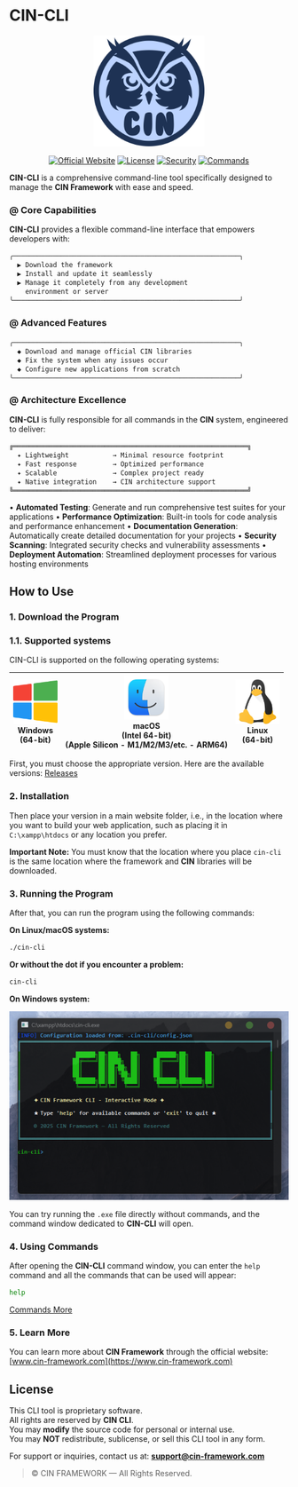 # **CIN-CLI**

<div align="center">
  <img src="https://github.com/cin-framework/cin-web/raw/main/assets/img/CIN.svg" alt="logo cin framework" width="200" height="200">
</div>

<div align="center">
  
[![Official Website](https://img.shields.io/badge/Official_Website-www.cin--framework.com-dc2626?style=for-the-badge)](https://www.cin-framework.com)
[![License](https://img.shields.io/badge/License-Proprietary-red?style=for-the-badge)](LICENSE)
[![Security](https://img.shields.io/badge/Security-View_Policy-orange?style=for-the-badge)](SECURITY.md)
[![Commands](https://img.shields.io/badge/Commands-Documentation-blue?style=for-the-badge)](COMMANDS.md)
  
</div>

**CIN-CLI** is a comprehensive command-line tool specifically designed to manage the **CIN Framework** with ease and speed.

### @ Core Capabilities

**CIN-CLI** provides a flexible command-line interface that empowers developers with:

```
╭─────────────────────────────────────────────────────────╮
  ▶ Download the framework                               
  ▶ Install and update it seamlessly                     
  ▶ Manage it completely from any development            
    environment or server                                
╰─────────────────────────────────────────────────────────╯
```

### @ Advanced Features

```
╭─────────────────────────────────────────────────────────╮
  ◆ Download and manage official CIN libraries           
  ◆ Fix the system when any issues occur                 
  ◆ Configure new applications from scratch              
╰─────────────────────────────────────────────────────────╯
```

### @ Architecture Excellence

**CIN-CLI** is fully responsible for all commands in the **CIN** system, engineered to deliver:

```
╔═══════════════════════════════════════════════════════════╗
  ✦ Lightweight           → Minimal resource footprint     
  ✦ Fast response         → Optimized performance          
  ✦ Scalable              → Complex project ready          
  ✦ Native integration    → CIN architecture support       
╚═══════════════════════════════════════════════════════════╝
```

• **Automated Testing**: Generate and run comprehensive test suites for your applications
• **Performance Optimization**: Built-in tools for code analysis and performance enhancement
• **Documentation Generation**: Automatically create detailed documentation for your projects
• **Security Scanning**: Integrated security checks and vulnerability assessments
• **Deployment Automation**: Streamlined deployment processes for various hosting environments

## How to Use

### 1. Download the Program
### 1.1. Supported systems
CIN-CLI is supported on the following operating systems:

<div align="center">

| <img src="assets/png/windows.png" alt="Windows" width="80" height="80"><br>**Windows**<br>(64-bit) | <img src="assets/png/macOS.png" alt="macOS" width="80" height="80"><br>**macOS**<br>(Intel 64-bit)<br>(Apple Silicon - M1/M2/M3/etc. - ARM64) | <img src="assets/png/linux.png" alt="Linux" width="80" height="80"><br>**Linux**<br>(64-bit) |
|:---:|:---:|:---:|

</div>

First, you must choose the appropriate version. Here are the available versions:
[Releases](https://github.com/cin-framework/cin-cli/releases)

### 2. Installation
Then place your version in a main website folder, i.e., in the location where you want to build your web application, such as placing it in `C:\xampp\htdocs` or any location you prefer.

**Important Note:** You must know that the location where you place `cin-cli` is the same location where the framework and **CIN** libraries will be downloaded.

### 3. Running the Program
After that, you can run the program using the following commands:

**On Linux/macOS systems:**
```bash
./cin-cli
```

**Or without the dot if you encounter a problem:**
```bash
cin-cli
```

**On Windows system:**

<div align="center">
  <img src="assets/Screenshot/Screenshot_CIN-CLI.png" alt="CIN-CLI Screenshot" width="800">
</div>

You can try running the `.exe` file directly without commands, and the command window dedicated to **CIN-CLI** will open.

### 4. Using Commands
After opening the **CIN-CLI** command window, you can enter the `help` command and all the commands that can be used will appear:

```bash
help
```
[Commands More](COMMANDS.md)

### 5. Learn More
You can learn more about **CIN Framework** through the official website:
[www.cin-framework.com](https://www.cin-framework.com)

## License

This CLI tool is proprietary software.  
All rights are reserved by **CIN CLI**.  
You may **modify** the source code for personal or internal use.  
You may **NOT** redistribute, sublicense, or sell this CLI tool in any form.

For support or inquiries, contact us at: **support@cin-framework.com**

> © CIN FRAMEWORK — All Rights Reserved.